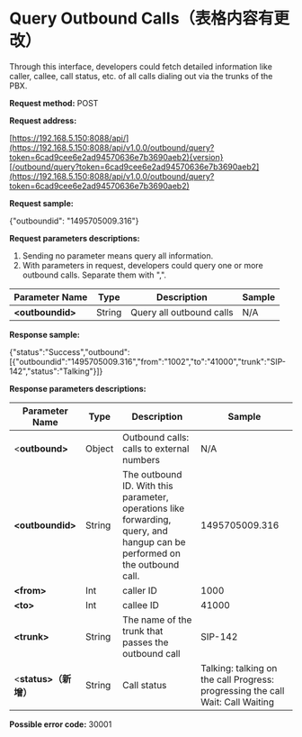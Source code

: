 # Query Outbound Calls（表格内容有更改）

Through this interface, developers could fetch detailed information like caller, callee, call status, etc. of all calls dialing out via the trunks of the PBX.

**Request method:** POST

**Request address:**

[https://192.168.5.150:8088/api/](https://192.168.5.150:8088/api/v1.0.0/outbound/query?token=6cad9cee6e2ad94570636e7b3690aeb2){version}[/outbound/query?token=6cad9cee6e2ad94570636e7b3690aeb2](https://192.168.5.150:8088/api/v1.0.0/outbound/query?token=6cad9cee6e2ad94570636e7b3690aeb2)

**Request sample:**

{"outboundid": "1495705009.316"}

**Request parameters descriptions:**

1. Sending no parameter means query all information.
2. With parameters in request, developers could query one or more outbound calls. Separate them with ",".

| **Parameter Name** | **Type** | **Description** | **Sample** |
| --- | --- | --- | --- |
| **&lt;outboundid&gt;** | String | Query all outbound calls | N/A |

**Response sample:**

{"status":"Success","outbound":\[{"outboundid":"1495705009.316","from":"1002","to":"41000","trunk":"SIP-142","status":"Talking"}\]}

**Response parameters descriptions:**

| **Parameter Name** | **Type** | **Description** | **Sample** |
| --- | --- | --- | --- |
| &lt;**outbound&gt;** | Object | Outbound calls: calls to external numbers | N/A |
| **&lt;outboundid&gt;** | String | The outbound ID. With this parameter, operations like forwarding, query, and hangup can be performed on the outbound call. | 1495705009.316 |
| **&lt;from&gt;** | Int | caller ID | 1000 |
| **&lt;to&gt;** | Int | callee ID | 41000 |
| **&lt;trunk&gt;** | String | The name of the trunk that passes the outbound call | SIP-142 |
| &lt;**status&gt;（新增）** | String | Call status | Talking: talking on the call  Progress: progressing the call  Wait: Call Waiting |

**Possible error code:** 30001

